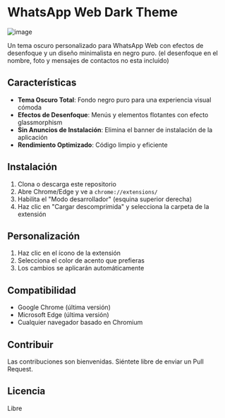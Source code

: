 # WhatsApp Web Dark Theme

![image](https://github.com/user-attachments/assets/927767c6-077d-4dd1-8718-6b161511b166)



Un tema oscuro personalizado para WhatsApp Web con efectos de desenfoque y un diseño minimalista en negro puro.
(el desenfoque en el nombre, foto y mensajes de contactos no esta incluido)

## Características

- **Tema Oscuro Total**: Fondo negro puro para una experiencia visual cómoda
- **Efectos de Desenfoque**: Menús y elementos flotantes con efecto glassmorphism
- **Sin Anuncios de Instalación**: Elimina el banner de instalación de la aplicación
- **Rendimiento Optimizado**: Código limpio y eficiente

## Instalación

1. Clona o descarga este repositorio
2. Abre Chrome/Edge y ve a `chrome://extensions/`
3. Habilita el "Modo desarrollador" (esquina superior derecha)
4. Haz clic en "Cargar descomprimida" y selecciona la carpeta de la extensión

## Personalización

1. Haz clic en el ícono de la extensión
2. Selecciona el color de acento que prefieras
3. Los cambios se aplicarán automáticamente

## Compatibilidad

- Google Chrome (última versión)
- Microsoft Edge (última versión)
- Cualquier navegador basado en Chromium


## Contribuir

Las contribuciones son bienvenidas. Siéntete libre de enviar un Pull Request.

## Licencia

Libre
